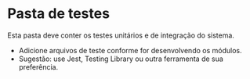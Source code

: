 # Pasta de testes

Esta pasta deve conter os testes unitários e de integração do sistema.

- Adicione arquivos de teste conforme for desenvolvendo os módulos.
- Sugestão: use Jest, Testing Library ou outra ferramenta de sua preferência.
